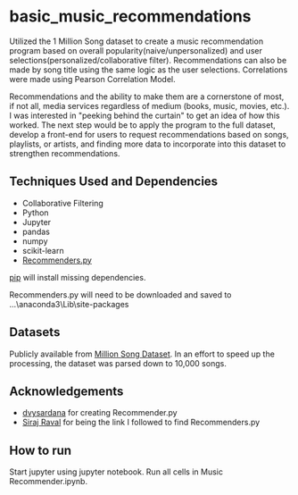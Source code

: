 # basic_music_recommendations
Utilized the 1 Million Song dataset to create a music recommendation program based on overall popularity(naive/unpersonalized) and user selections(personalized/collaborative filter).  Recommendations can also be made by song title using the same logic as the user selections.  Correlations were made using Pearson Correlation Model.

Recommendations and the ability to make them are a cornerstone of most, if not all, media services regardless of medium (books, music, movies, etc.).  I was interested in "peeking behind the curtain" to get an idea of how this worked.  The next step would be to apply the program to the full dataset, develop a front-end for users to request recommendations based on songs, playlists, or artists, and finding more data to incorporate into this dataset to strengthen recommendations.

## Techniques Used and Dependencies
- Collaborative Filtering
- Python
- Jupyter
- pandas
- numpy
- scikit-learn
- [Recommenders.py](https://github.com/llSourcell/recommender_live/blob/master/Recommenders.py)

[pip](https://pip.pypa.io/en/stable/) will install missing dependencies.

Recommenders.py will need to be downloaded and saved to ...\anaconda3\Lib\site-packages

## Datasets
Publicly available from [Million Song Dataset](http://millionsongdataset.com/).  In an effort to speed up the processing, the dataset was parsed down to 10,000 songs.

## Acknowledgements
- [dvysardana](https://github.com/dvysardana) for creating Recommender.py
- [Siraj Raval](https://github.com/llSourcell) for being the link I followed to find Recommenders.py

## How to run
Start jupyter using jupyter notebook.
Run all cells in Music Recommender.ipynb.

